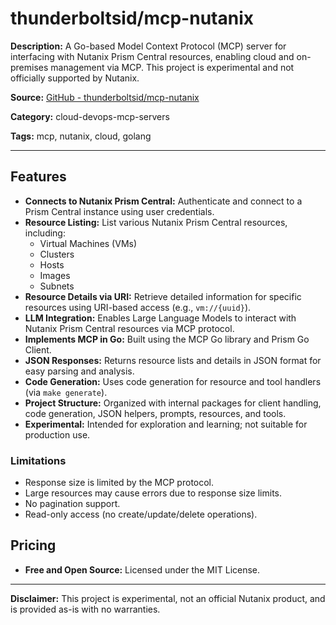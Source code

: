 # thunderboltsid/mcp-nutanix

**Description:**
A Go-based Model Context Protocol (MCP) server for interfacing with Nutanix Prism Central resources, enabling cloud and on-premises management via MCP. This project is experimental and not officially supported by Nutanix.

**Source:** [GitHub - thunderboltsid/mcp-nutanix](https://github.com/thunderboltsid/mcp-nutanix)

**Category:** cloud-devops-mcp-servers

**Tags:** mcp, nutanix, cloud, golang

---

## Features
- **Connects to Nutanix Prism Central:** Authenticate and connect to a Prism Central instance using user credentials.
- **Resource Listing:** List various Nutanix Prism Central resources, including:
  - Virtual Machines (VMs)
  - Clusters
  - Hosts
  - Images
  - Subnets
- **Resource Details via URI:** Retrieve detailed information for specific resources using URI-based access (e.g., `vm://{uuid}`).
- **LLM Integration:** Enables Large Language Models to interact with Nutanix Prism Central resources via MCP protocol.
- **Implements MCP in Go:** Built using the MCP Go library and Prism Go Client.
- **JSON Responses:** Returns resource lists and details in JSON format for easy parsing and analysis.
- **Code Generation:** Uses code generation for resource and tool handlers (via `make generate`).
- **Project Structure:** Organized with internal packages for client handling, code generation, JSON helpers, prompts, resources, and tools.
- **Experimental:** Intended for exploration and learning; not suitable for production use.

### Limitations
- Response size is limited by the MCP protocol.
- Large resources may cause errors due to response size limits.
- No pagination support.
- Read-only access (no create/update/delete operations).

## Pricing
- **Free and Open Source:** Licensed under the MIT License.

---

**Disclaimer:** This project is experimental, not an official Nutanix product, and is provided as-is with no warranties.